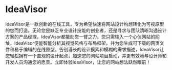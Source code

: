 # IdeaVisor



IdeaVisor是一款创新的在线工具，专为希望快速将网站设计构想转化为可视原型的您而打造。无论您是缺乏专业设计技能的创业者，还是寻求与团队清晰沟通设计方案的产品经理，IdeaVisor都能助您一臂之力。您只需输入一个心仪网站的网址，IdeaVisor便能智能分析其视觉风格与布局框架，并为您生成可下载的网页文件和易于编辑的在线原型。告别漫长的设计摸索和模糊的需求描述，IdeaVisor让您轻松拥有一个直观的设计起点，加速您的网站项目启动，并更有效地与设计师和开发人员沟通您的愿景。立即体验IdeaVisor，让您的网站想法跃然眼前！

